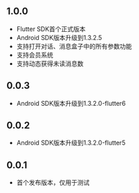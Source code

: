 ## 1.0.0

* Flutter SDK首个正式版本
* Android SDK版本升级到1.3.2.5
* 支持打开对话、消息盒子中的所有参数功能
* 支持会员系统
* 支持动态获得未读消息数

## 0.0.3

* Android SDK版本升级到1.3.2.0-flutter6

## 0.0.2

* Android SDK版本升级到1.3.2.0-flutter5

## 0.0.1

* 首个发布版本，仅用于测试
